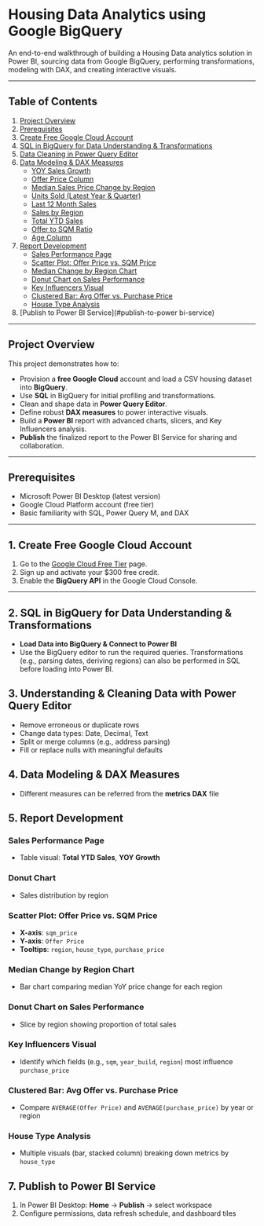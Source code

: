# Housing Data Analytics using Google BigQuery

An end-to-end walkthrough of building a Housing Data analytics solution in Power BI, sourcing data from Google BigQuery, performing transformations, modeling with DAX, and creating interactive visuals.

---

## Table of Contents

1. [Project Overview](#project-overview)  
2. [Prerequisites](#prerequisites)  
3. [Create Free Google Cloud Account](#create-free-google-cloud-account)  
3. [SQL in BigQuery for Data Understanding & Transformations](#sql-in-bigquery-for-data-understanding--transformations)  
4. [Data Cleaning in Power Query Editor](#data-cleaning-in-power-query-editor)  
5. [Data Modeling & DAX Measures](#data-modeling--dax-measures)  
   - [YOY Sales Growth](#yoy-sales-growth)  
   - [Offer Price Column](#offer-price-column)  
   - [Median Sales Price Change by Region](#median-sales-price-change-by-region)  
   - [Units Sold (Latest Year & Quarter)](#units-sold-latest-year--quarter)  
   - [Last 12 Month Sales](#last-12-month-sales)  
   - [Sales by Region](#sales-by-region)  
   - [Total YTD Sales](#total-ytd-sales)  
   - [Offer to SQM Ratio](#offer-to-sqm-ratio)  
   - [Age Column](#age-column)  
6. [Report Development](#report-development)  
   - [Sales Performance Page](#sales-performance-page)  
   - [Scatter Plot: Offer Price vs. SQM Price](#scatter-plot-offer-price-vs-sqm-price)  
   - [Median Change by Region Chart](#median-change-by-region-chart)  
   - [Donut Chart on Sales Performance](#donut-chart-on-sales-performance)  
   - [Key Influencers Visual](#key-influencers-visual)  
   - [Clustered Bar: Avg Offer vs. Purchase Price](#clustered-bar-avg-offer-vs-purchase-price)  
   - [House Type Analysis](#house-type-analysis)  
7. [Publish to Power BI Service](#publish-to-power bi-service)  

---

## Project Overview

This project demonstrates how to:  
- Provision a **free Google Cloud** account and load a CSV housing dataset into **BigQuery**.  
- Use **SQL** in BigQuery for initial profiling and transformations.  
- Clean and shape data in **Power Query Editor**.  
- Define robust **DAX measures** to power interactive visuals.  
- Build a **Power BI** report with advanced charts, slicers, and Key Influencers analysis.  
- **Publish** the finalized report to the Power BI Service for sharing and collaboration.

---

## Prerequisites

- Microsoft Power BI Desktop (latest version)  
- Google Cloud Platform account (free tier)  
- Basic familiarity with SQL, Power Query M, and DAX  

---

## 1. Create Free Google Cloud Account

1. Go to the [Google Cloud Free Tier](https://cloud.google.com/free) page.  
2. Sign up and activate your \$300 free credit.  
3. Enable the **BigQuery API** in the Google Cloud Console.  

---

## 2. SQL in BigQuery for Data Understanding & Transformations

- **Load Data into BigQuery & Connect to Power BI**  
- Use the BigQuery editor to run the required queries. Transformations (e.g., parsing dates, deriving regions) can also be performed in SQL before loading into Power BI.

## 3. Understanding & Cleaning Data with Power Query Editor

- Remove erroneous or duplicate rows  
- Change data types: Date, Decimal, Text  
- Split or merge columns (e.g., address parsing)  
- Fill or replace nulls with meaningful defaults

## 4. Data Modeling & DAX Measures

- Different measures can be referred from the **metrics DAX** file

## 5. Report Development

### Sales Performance Page
- Table visual: **Total YTD Sales**, **YOY Growth**

### Donut Chart
- Sales distribution by region

### Scatter Plot: Offer Price vs. SQM Price
- **X-axis**: `sqm_price`  
- **Y-axis**: `Offer Price`  
- **Tooltips**: `region`, `house_type`, `purchase_price`

### Median Change by Region Chart
- Bar chart comparing median YoY price change for each region

### Donut Chart on Sales Performance
- Slice by region showing proportion of total sales

### Key Influencers Visual
- Identify which fields (e.g., `sqm`, `year_build`, `region`) most influence `purchase_price`

### Clustered Bar: Avg Offer vs. Purchase Price
- Compare `AVERAGE(Offer Price)` and `AVERAGE(purchase_price)` by year or region

### House Type Analysis
- Multiple visuals (bar, stacked column) breaking down metrics by `house_type`

## 7. Publish to Power BI Service

1. In Power BI Desktop: **Home** → **Publish** → select workspace  
2. Configure permissions, data refresh schedule, and dashboard tiles  